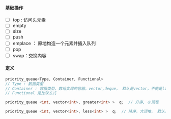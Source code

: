 ####  基础操作

- [ ] top  : 访问头元素
- [ ] empty
- [ ] size
- [ ] push
- [ ] emplace ： 原地构造一个元素并插入队列
- [ ] pop
- [ ] swap：交换内容

#### 定义

```c++
priority_queue<Type, Container, Functional> 
// Type : 数据类型
// Container : 容器类型，数组实现的容器，vector,deque， 默认是vector，不能是list, 
// Functional 是比较方式

priority_queue <int, vector<int>, greater<int> >  q;  // 升序, 小顶堆

priority_queue <int, vector<int>, less<int> >  q;  // 降序，大顶堆， 默认是这个



```


